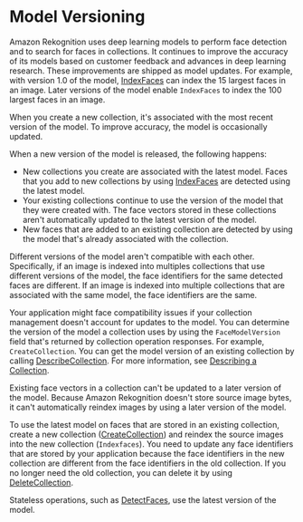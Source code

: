 # Model Versioning<a name="face-detection-model"></a>

Amazon Rekognition uses deep learning models to perform face detection and to search for faces in collections\. It continues to improve the accuracy of its models based on customer feedback and advances in deep learning research\. These improvements are shipped as model updates\. For example, with version 1\.0 of the model, [IndexFaces](API_IndexFaces.md) can index the 15 largest faces in an image\. Later versions of the model enable `IndexFaces` to index the 100 largest faces in an image\.

When you create a new collection, it's associated with the most recent version of the model\. To improve accuracy, the model is occasionally updated\.

 When a new version of the model is released, the following happens: 
+ New collections you create are associated with the latest model\. Faces that you add to new collections by using [IndexFaces](API_IndexFaces.md) are detected using the latest model\.
+ Your existing collections continue to use the version of the model that they were created with\. The face vectors stored in these collections aren't automatically updated to the latest version of the model\.
+ New faces that are added to an existing collection are detected by using the model that's already associated with the collection\.

Different versions of the model aren't compatible with each other\. Specifically, if an image is indexed into multiples collections that use different versions of the model, the face identifiers for the same detected faces are different\. If an image is indexed into multiple collections that are associated with the same model, the face identifiers are the same\. 

Your application might face compatibility issues if your collection management doesn't account for updates to the model\. You can determine the version of the model a collection uses by using the `FaceModelVersion` field that's returned by collection operation responses\. For example, `CreateCollection`\. You can get the model version of an existing collection by calling [DescribeCollection](API_DescribeCollection.md)\. For more information, see [Describing a Collection](describe-collection-procedure.md)\.

Existing face vectors in a collection can't be updated to a later version of the model\. Because Amazon Rekognition doesn't store source image bytes, it can't automatically reindex images by using a later version of the model\.

To use the latest model on faces that are stored in an existing collection, create a new collection \([CreateCollection](API_CreateCollection.md)\) and reindex the source images into the new collection \(`Indexfaces`\)\. You need to update any face identifiers that are stored by your application because the face identifiers in the new collection are different from the face identifiers in the old collection\. If you no longer need the old collection, you can delete it by using [DeleteCollection](API_DeleteCollection.md)\. 

Stateless operations, such as [DetectFaces](API_DetectFaces.md), use the latest version of the model\.